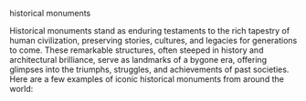 historical monuments 

Historical monuments stand as enduring testaments to the rich tapestry of human civilization, preserving stories, cultures, and legacies for generations to come. These remarkable structures, often steeped in history and architectural brilliance, serve as landmarks of a bygone era, offering glimpses into the triumphs, struggles, and achievements of past societies. Here are a few examples of iconic historical monuments from around the world:
